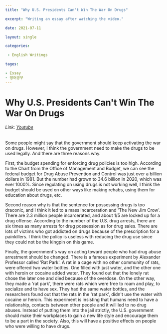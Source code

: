 ```yaml
---
title: "Why U.S. Presidents Can't Win The War On Drugs"

excerpt: "Writing an essay after watching the video."

date: 2021-07-11

layout: single

categories:

 - English Writings

tages:

- Essay
- 영어공부
---
```


# Why U.S. Presidents Can't Win The War On Drugs
###### Link: [Youtube](https://www.youtube.com/watch?v=LXmtsIYsYjY)



 Some people might say that the government should keep activating the war on drugs. However, I think the government need to make the drugs to be used legally. And there are three reasons why.

 First, the budget spending for enforcing drug policies is too high. According to the Chart from the Office of Management and Budget, we can see the federal budget for Drug Abuse Prevention and Control was just over a billion dollars in 1981. But the number had grown to 34.6 billion in 2020, which was ever 1000%. Since regulating on using drugs is not working well, I think the budget should be used on other ways like making rehabs, using them for education about drugs, etc.

  Second reason why is that the sentence for possessing drugs is too draconic, and I think it led to a mass incarceration and 'The New Jim Crow'. There are 2.3 million people incarcerated, and about 1/5 are locked up for a drug offense. According to the number of the U.S. drug arrests, there are six times as many arrests for drug possession as for drug sales. There are lots of victims who got addicted on drugs because of the prescription for a painkillers. I think the policy is useless with reducing the drug use since they could not be the kingpin on this game. 

 Finally, the government's way on acting toward people who had drug abuse arrestment should be changed. There is a famous experiment by Alexander Professor called 'Rat Park'.  A rat in a cage with no other community of rats, were offered two water bottles. One filled with just water, and the other one with heroin or cocaine added water. They found out that the lonely rat chose the later one and died because of the overdose. On the other way, they made a 'rat park', there were rats which were free to roam and play, to socialize and to have sex. They had the same water bottles, and the researchers found out that the rats in the 'rat park', didn't use the water with cocaine or heroin. This experiment is insisting that humans need to have a relationship, contacts between other people and it will led to no drug abuses. Instead of putting them into the jail strictly, the U.S. government should make their workplaces to gain a new life style and encourage them to be a part in the society. Also, this will have a positive effects on people who were willing to have drugs.

